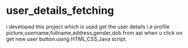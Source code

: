 # user_details_fetching
i developed this project which is used get the user details i.e profile picture,username,fullname,address,gender,dob from api when u click on get new user button.using HTML,CSS,Java script.
